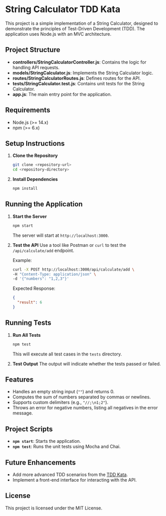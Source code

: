 # String Calculator TDD Kata

This project is a simple implementation of a String Calculator, designed to demonstrate the principles of Test-Driven Development (TDD). The application uses Node.js with an MVC architecture.

## Project Structure
- **controllers/StringCalculatorController.js**: Contains the logic for handling API requests.
- **models/StringCalculator.js**: Implements the String Calculator logic.
- **routes/StringCalculatorRoutes.js**: Defines routes for the API.
- **tests/StringCalculator.test.js**: Contains unit tests for the String Calculator.
- **app.js**: The main entry point for the application.

## Requirements
- Node.js (>= 14.x)
- npm (>= 6.x)

## Setup Instructions

1. **Clone the Repository**
   ```bash
   git clone <repository-url>
   cd <repository-directory>
   ```

2. **Install Dependencies**
   ```bash
   npm install
   ```

## Running the Application

1. **Start the Server**
   ```bash
   npm start
   ```
   The server will start at `http://localhost:3000`.

2. **Test the API**
   Use a tool like Postman or `curl` to test the `/api/calculate/add` endpoint.

   Example:
   ```bash
   curl -X POST http://localhost:3000/api/calculate/add \
   -H "Content-Type: application/json" \
   -d '{"numbers": "1,2,3"}'
   ```
   Expected Response:
   ```json
   {
     "result": 6
   }
   ```

## Running Tests

1. **Run All Tests**
   ```bash
   npm test
   ```
   This will execute all test cases in the `tests` directory.

2. **Test Output**
   The output will indicate whether the tests passed or failed.

## Features
- Handles an empty string input (`""`) and returns 0.
- Computes the sum of numbers separated by commas or newlines.
- Supports custom delimiters (e.g., `"//;\n1;2"`).
- Throws an error for negative numbers, listing all negatives in the error message.

## Project Scripts
- **`npm start`**: Starts the application.
- **`npm test`**: Runs the unit tests using Mocha and Chai.

## Future Enhancements
- Add more advanced TDD scenarios from the [TDD Kata](https://osherove.com/tdd-kata-1).
- Implement a front-end interface for interacting with the API.

## License
This project is licensed under the MIT License.
